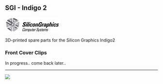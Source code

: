 ## SGI - Indigo 2

<img src="https://github.com/flexion-unity/SGI-3DPrint/raw/main/img/SGI-Logo.png" width="180">

3D-printed spare parts for the Silicon Graphics Indigo2

### Front Cover Clips


In progress.. come back later..



<hr><img src="https://www.flexion.ch/cdn/img/flexion.svg" width="120">